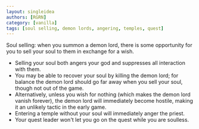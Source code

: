 ```yaml
---
layout: singleidea
authors: [RGRN]
category: [vanilla]
tags: [soul selling, demon lords, angering, temples, quest]
---
```

Soul selling: when you summon a demon lord, there is some opportunity for you to sell your soul to them in exchange for a wish.
* Selling your soul both angers your god and suppresses all interaction with them.
* You may be able to recover your soul by killing the demon lord; for balance the demon lord should go far away when you sell your soul, though not out of the game.
* Alternatively, unless you wish for nothing (which makes the demon lord vanish forever), the demon lord will immediately become hostile, making it an unlikely tactic in the early game.
* Entering a temple without your soul will immediately anger the priest.
* Your quest leader won't let you go on the quest while you are soulless.
